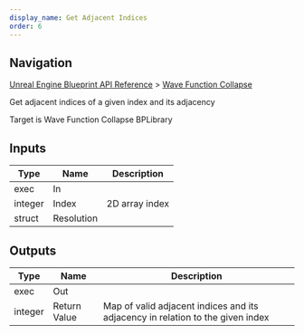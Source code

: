 ```yaml
---
display_name: Get Adjacent Indices
order: 6
---
```

## Navigation

[Unreal Engine Blueprint API Reference](https://dev.epicgames.com/documentation/en-us/unreal-engine/BlueprintAPI) > [Wave Function Collapse](https://dev.epicgames.com/documentation/en-us/unreal-engine/BlueprintAPI/WaveFunctionCollapse)

Get adjacent indices of a given index and its adjacency

Target is Wave Function Collapse BPLibrary

## Inputs

| Type | Name | Description |
| --- | --- | --- |
| exec | In |  |
| integer | Index | 2D array index |
| struct | Resolution |  |

## Outputs

| Type | Name | Description |
| --- | --- | --- |
| exec | Out |  |
| integer | Return Value | Map of valid adjacent indices and its adjacency in relation to the given index |
